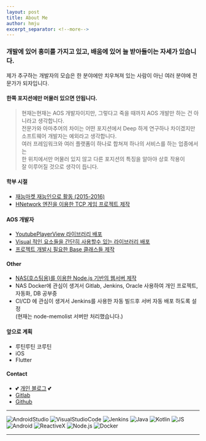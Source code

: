 ```yaml
---
layout: post
title: About Me
author: hmju
excerpt_separator: <!--more-->
---
```


### 개발에 있어 흥미를 가지고 있고, 배움에 있어 늘 받아들이는 자세가 있습니다.  

제가 추구하는 개발자의 모습은 한 분야에만 치우쳐져 있는 사람이 아닌 여러 분야에 전문가가 되자입니다. 
<!--more-->

#### 한쪽 포지션에만 머물러 있으면 안됩니다.
> 현재는현재는 AOS 개발자이지만, 그렇다고 죽을 때까지 AOS 개발만 하는 건 아니라고 생각합니다.  
전문가와 아마추어의 차이는 어떤 포지션에서 Deep 하게 연구하나 차이겠지만  
소프트웨어 개발자는 예외라고 생각합니다.  
여러 프레임워크와 여러 플랫폼이 하나로 합쳐져 하나의 서비스를 하는 업종에서는  
한 위치에서만 머물러 있지 않고 다른 포지션의 특징을 알아야 상호 작용이  
잘 이루어질 것으로 생각이 듭니다.

#### 학부 시절
- [재능마켓 재능인으로 활동 (2015-2016)](https://www.jaenung.net/?mid=view&no=5905)
- [HNetwork 엔진을 이용한 TCP 게임 프로젝트 제작](https://cafe.naver.com/makehnetwork)

#### AOS 개발자
- [YoutubePlayerView 라이브러리 배포](https://github.com/sieunju/YoutubePlayerView)
- [Visual 적인 요소들을 간단히 사용할수 있는 라이브러리 배포](https://github.com/sieunju/widget)
- [프로젝트 개발시 필요한 Base 클래스들 제작](https://gitlab.qtzz.synology.me/hmju/android-base-arch)

#### Other
- [NAS(호스팅용)를 이용한 Node.js 기반의 웹서버 제작](https://gitlab.qtzz.synology.me/hmju/node-memolist)
- NAS Docker에 관심이 생겨서 Gitlab, Jenkins, Oracle 사용하여 개인 프로젝트, 자동화, DB 공부중 
- CI/CD 에 관심이 생겨서 Jenkins를 사용한 자동 빌드후 서버 자동 배포 하도록 설정  
    (현재는 node-memolist 서버만 처리했습니다.)

#### 앞으로 계획
- 루틴루틴 코루틴
- iOS
- Flutter


#### Contact
- 💕 [개인 블로그](https://jsieun73.tistory.com/) 💕 
- [Gitlab](https://gitlab.qtzz.synology.me/hmju)
- [Github](https://github.com/sieunju)

---

![AndroidStudio](https://img.shields.io/badge/-Android%20Studio-d7fce8?style=flat&logo=AndroidStudio) ![VisualStudioCode](https://img.shields.io/badge/-VS%20Code-blueviolet?style=flat&logo=VisualStudioCode) ![Jenkins](https://img.shields.io/badge/-Jenkins-white?style=flat&logo=Jenkins) ![Java](https://img.shields.io/badge/-Java-007396?style=flat-square&logo=Java) ![Kotlin](https://img.shields.io/badge/-Kotlin-F54E1A?style=flat&logo=Kotlin) ![JS](https://img.shields.io/badge/-JavaScript-E34F26?style=flat&logo=JavaScript) ![Android](https://img.shields.io/badge/-Android-d7fce8?style=flat&logo=Android) ![ReactiveX](https://img.shields.io/badge/-ReactiveX-B7178C?style=flat&logo=ReactiveX) ![Node.js](https://img.shields.io/badge/-Node.js-d1f5ce?style=flat&logo=Node.js) ![Docker](http://img.shields.io/badge/-Docker-CFE0F4?style=flat&logo=Docker)

---